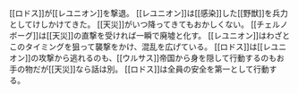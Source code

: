 [[ロドス]]が[[レユニオン]]を撃退。
[[レユニオン]]は[[感染]]した[[野獣]]を兵力としてけしかけてきた。
[[天災]]がいつ降ってきてもおかしくない。
[[チェルノボーグ]]は[[天災]]の直撃を受ければ一瞬で廃墟と化す。
[[レユニオン]]はわざとこのタイミングを狙って襲撃をかけ、混乱を広げている。
[[ロドス]]は[[レユニオン]]の攻撃から逃れるのも、[[ウルサス]]帝国から身を隠して行動するのもお手の物だが[[天災]]なら話は別。
[[ロドス]]は全員の安全を第一として行動する。